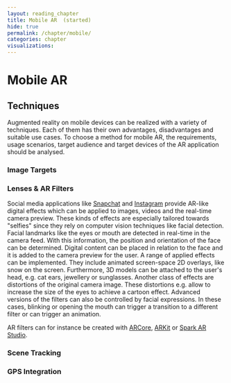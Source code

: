 ```yaml
---
layout: reading_chapter
title: Mobile AR  (started)
hide: true
permalink: /chapter/mobile/
categories: chapter
visualizations:
---
```


# Mobile AR

## Techniques

Augmented reality on mobile devices can be realized with a variety of techniques.
Each of them has their own advantages, disadvantages and suitable use cases.
To choose a method for mobile AR, the requirements, usage scenarios, target audience and target devices of the AR application should be analysed.

### Image Targets

### Lenses & AR Filters

Social media applications like [Snapchat](https://support.snapchat.com/en-US/article/face-world-lenses) and [Instagram]() provide AR-like digital effects which can be applied to images, videos and the real-time camera preview.
These kinds of effects are especially tailored towards "selfies" since they rely on computer vision techniques like facial detection.
Facial landmarks like the eyes or mouth are detected in real-time in the camera feed.
With this information, the position and orientation of the face can be determined.
Digital content can be placed in relation to the face and it is added to the camera preview for the user.
A range of applied effects can be implemented.
They include animated screen-space 2D overlays, like snow on the screen.
Furthermore, 3D models can be attached to the user's head, e.g. cat ears, jewellery or sunglasses.
Another class of effects are  distortions of the original camera image.
These distortions e.g. allow to increase the size of the eyes to achieve a cartoon effect.
Advanced versions of the filters can also be controlled by facial expressions.
In these cases, blinking or opening the mouth can trigger a transition to a different filter or can trigger an animation.

AR filters can for instance be created with [ARCore](https://developers.google.com/ar/develop/java/augmented-faces), [ARKit](https://developer.apple.com/documentation/arkit/tracking_and_visualizing_faces) or [Spark AR Studio](https://sparkar.facebook.com/ar-studio/).

### Scene Tracking

### GPS Integration